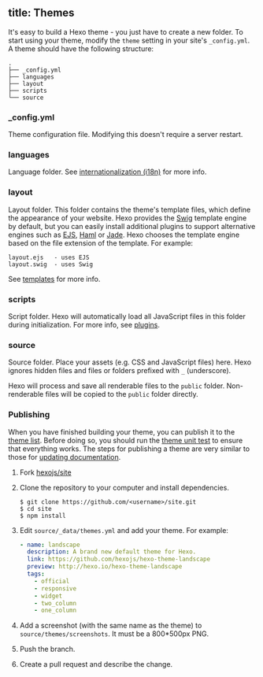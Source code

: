 title: Themes
---
It's easy to build a Hexo theme - you just have to create a new folder. To start using your theme, modify the `theme` setting in your site's `_config.yml`. A theme should have the following structure:

``` plain
.
├── _config.yml
├── languages
├── layout
├── scripts
└── source
```

### _config.yml

Theme configuration file. Modifying this doesn't require a server restart.

### languages

Language folder. See [internationalization (i18n)](docs/internationalization.html) for more info.

### layout

Layout folder. This folder contains the theme's template files, which define the appearance of your website. Hexo provides the [Swig] template engine by default, but you can easily install additional plugins to support alternative engines such as [EJS], [Haml] or [Jade]. Hexo chooses the template engine based on the file extension of the template. For example:

``` plain
layout.ejs   - uses EJS
layout.swig  - uses Swig
```

See [templates](templates.html) for more info.

### scripts

Script folder. Hexo will automatically load all JavaScript files in this folder during initialization. For more info, see [plugins](docs/plugins.html).

### source

Source folder. Place your assets (e.g. CSS and JavaScript files) here. Hexo ignores hidden files and files or folders prefixed with `_` (underscore).

Hexo will process and save all renderable files to the `public` folder. Non-renderable files will be copied to the `public` folder directly.

### Publishing

When you have finished building your theme, you can publish it to the [theme list](/themes). Before doing so, you should run the [theme unit test](https://github.com/hexojs/hexo-theme-unit-test) to ensure that everything works. The steps for publishing a theme are very similar to those for [updating documentation](contributing.html#Updating_Documentation).

1. Fork [hexojs/site]
2. Clone the repository to your computer and install dependencies.

    ```shell
    $ git clone https://github.com/<username>/site.git
    $ cd site
    $ npm install
    ```

3. Edit `source/_data/themes.yml` and add your theme. For example:

    ```yaml
    - name: landscape
      description: A brand new default theme for Hexo.
      link: https://github.com/hexojs/hexo-theme-landscape
      preview: http://hexo.io/hexo-theme-landscape
      tags:
        - official
        - responsive
        - widget
        - two_column
        - one_column
    ```

4. Add a screenshot (with the same name as the theme) to `source/themes/screenshots`. It must be a 800*500px PNG.
5. Push the branch.
6. Create a pull request and describe the change.

[EJS]: https://github.com/hexojs/hexo-renderer-ejs
[Swig]: http://paularmstrong.github.com/swig/
[Haml]: https://github.com/hexojs/hexo-renderer-haml
[Jade]: https://github.com/hexojs/hexo-renderer-jade
[hexojs/site]: https://github.com/hexojs/site
